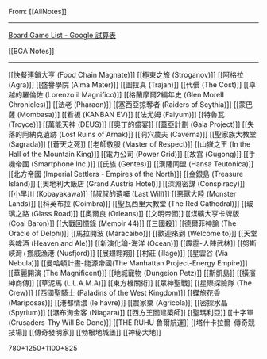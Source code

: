 From: [[AllNotes]]

---

[Board Game List - Google 試算表](https://docs.google.com/spreadsheets/d/1_0jqkIYXMn0V08qbuaMjxHzGDDjRy_2DwVo7R9m0CTA/edit?usp=sharing)

[[BGA Notes]]

---

[[快餐連鎖大亨 (Food Chain Magnate)]]
[[極東之旅 (Stroganov)]]
[[阿格拉 (Agra)]]
[[盛譽學院 (Alma Mater)]]
[[圖拉真 (Trajan)]]
[[代價 (The Cost)]]
[[卓越的羅倫佐 (Lorenzo il Magnifico)]]
[[格蘭摩爾2編年史 (Glen MoreII Chronicles)]]
[[法老 (Pharaon)]]
[[塞西亞掠奪者 (Raiders of Scythia)]]
[[蒙巴薩 (Mombasa)]]
[[看板 (KANBAN EV)]]
[[法尤姆 (Faiyum)]]
[[特魯瓦 (Troyce)]]
[[萬能天神 (DEUS)]]
[[奧丁的盛宴]]
[[蓋亞計劃 (Gaia Project)]]
[[失落的阿納克遺跡 (Lost Ruins of Arnak)]]
[[洞穴農夫 (Caverna)]]
[[聖家族大教堂 (Sagrada)]]
[[蒼天之死]]
[[老師敬服 (Master of Respect)]]
[[山嶽之王 (In the Hall of the Mountain King)]]
[[電力公司 (Power Grid)]]
[[故宮 (Gugong)]]
[[手機帝國 (Smartphone Inc.)]]
[[氏族 (Gentes)]]
[[漢薩同盟 (Hansa Teutonica)]]
[[北方帝國 (Imperial Settlers - Empires of the North)]]
[[金銀島 (Treasure Island)]]
[[奧地利大飯店 (Grand Austria Hotel)]]
[[深淵密謀 (Conspiracy)]]
[[小早川 (Kobayakawa)]]
[[叔叔的遺囑 (Last Will)]]
[[惡獸大陸 (Monster Lands)]]
[[科英布拉 (Coimbra)]]
[[聖瓦西里大教堂 (The Red Cathedral)]]
[[玻璃之路  (Glass Road)]]
[[奧爾良 (Orleans)]]
[[文明帝國]]
[[煤礦大亨卡牌版 (Coal Baron)]]
[[大戰回憶錄 (Memoir 44)]]
[[三國殺]]
[[德爾菲神諭 (The Oracle of Delphi)]]
[[馬拉開波 (Maracaibo)]]
[[歡迎來到 (Welcome to)]]
[[天堂與啤酒 (Heaven and Ale)]]
[[新演化論-海洋 (Ocean)]]
[[霹靂-人陣武林]]
[[努斯峽灣+挪威漁港 (Nusfjord)]]
[[展翅翱翔]]
[[村莊 (illage)]]
[[星雲谷 (Via Nebula)]]
[[曼哈頓計畫-能源帝國(The Manhattan Project-Energy Empire)]]
[[華麗開演 (The Magnificent)]]
[[地城寵物 (Dungeion Petz)]]
[[斯凱島]]
[[橫濱紳商傳]]
[[草泥馬 (L.L.A.M.A)]]
[[東方機關術]]
[[眾神聖戰]]
[[星際探險隊 (The Crew)]]
[[西國聖騎士 (Paladins of the West Kingdom)]]
[[蝶旅花香 (Mariposas)]]
[[港都情濃 (le havre)]]
[[農家樂 (Agricola)]]
[[密探水晶 (Spyrium)]]
[[瀑布淘金客 (Niagara)]]
[[西方王國建築師]]
[[聖瑪利亞]]
[[十字軍 (Crusaders-Thy Will Be Done)]]
[[THE RUHU 魯爾航運]]
[[塔什卡拉爾-傳奇競技場]]
[[傳奇發明家]]
[[勃根地城堡]]
[[神秘大地]]

      

780+1250+1100+825